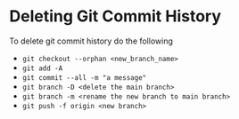 # Deleting Git Commit History


To delete git commit history do the following
- `git checkout --orphan <new_branch_name>`
- `git add -A`
- `git commit --all -m "a message"`
- `git branch -D <delete the main branch>`
- `git branch -m <rename the new branch to main branch>`
- `git push -f origin <new branch>`


